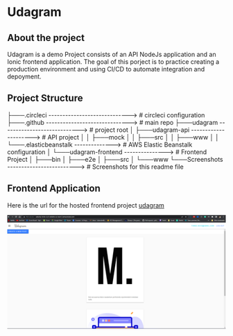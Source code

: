 # Udagram

## About the project

Udagram is a demo Project consists of an API NodeJs application and an Ionic frontend application. The goal of this porject is to practice creating a production environment and using CI/CD to automate integration and depoyment.

## Project Structure

├───.circleci  -----------------------------> # circleci configuration
├───.github  ------------------------------> # main repo
├───udagram  ----------------------------> # project root
│   ├───udagram-api  ---------------------> # API project
│   │   ├───mock
│   │   ├───src
│   │   ├───www
│   │   └───.elasticbeanstalk  --------------> # AWS Elastic Beanstalk configuration
│   └───udagram-frontend  ---------------> # Frontend Project
│       ├───bin
│       ├───e2e
│       ├───src
│       └───www
└───Screenshots  -------------------------> # Screenshots for this readme file

## Frontend Application
Here is the url for the hosted frontend project [udagram](http://udacity-circle-ci.s3-website-us-west-2.amazonaws.com/)

![enter image description here](https://github.com/Mahmoud2B/udagram/blob/master/Screenshots/Screenshot%202022-12-13%20122626.png?raw=true)
